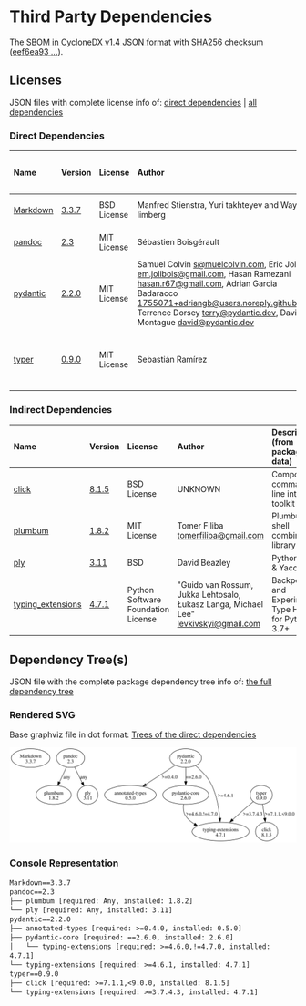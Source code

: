 # Third Party Dependencies

<!--[[[fill sbom_sha256()]]]-->
The [SBOM in CycloneDX v1.4 JSON format](https://git.sr.ht/~sthagen/gengive/blob/default/sbom/cdx.json) with SHA256 checksum ([eef6ea93 ...](https://git.sr.ht/~sthagen/gengive/blob/default/sbom/cdx.json.sha256 "sha256:eef6ea93acc08873e189388884f557492787aedfabd4ab403c7dbc0b11eba1d1")).
<!--[[[end]]] (checksum: 4490b1cd36c58864a2376d0ee66ac366)-->
## Licenses 

JSON files with complete license info of: [direct dependencies](direct-dependency-licenses.json) | [all dependencies](all-dependency-licenses.json)

### Direct Dependencies

<!--[[[fill direct_dependencies_table()]]]-->
| Name                                                               | Version                                           | License     | Author                                                                                                                                                                                                                                                        | Description (from packaging data)                                  |
|:-------------------------------------------------------------------|:--------------------------------------------------|:------------|:--------------------------------------------------------------------------------------------------------------------------------------------------------------------------------------------------------------------------------------------------------------|:-------------------------------------------------------------------|
| [Markdown](https://Python-Markdown.github.io/)                     | [3.3.7](https://pypi.org/project/Markdown/3.3.7/) | BSD License | Manfred Stienstra, Yuri takhteyev and Waylan limberg                                                                                                                                                                                                          | Python implementation of Markdown.                                 |
| [pandoc](https://github.com/boisgera/pandoc/blob/master/README.md) | [2.3](https://pypi.org/project/pandoc/2.3/)       | MIT License | Sébastien Boisgérault                                                                                                                                                                                                                                         | Pandoc Documents for Python                                        |
| [pydantic](https://github.com/pydantic/pydantic)                   | [2.2.0](https://pypi.org/project/pydantic/2.2.0/) | MIT License | Samuel Colvin <s@muelcolvin.com>, Eric Jolibois <em.jolibois@gmail.com>, Hasan Ramezani <hasan.r67@gmail.com>, Adrian Garcia Badaracco <1755071+adriangb@users.noreply.github.com>, Terrence Dorsey <terry@pydantic.dev>, David Montague <david@pydantic.dev> | Data validation using Python type hints                            |
| [typer](https://github.com/tiangolo/typer)                         | [0.9.0](https://pypi.org/project/typer/0.9.0/)    | MIT License | Sebastián Ramírez                                                                                                                                                                                                                                             | Typer, build great CLIs. Easy to code. Based on Python type hints. |
<!--[[[end]]] (checksum: 6beb1a2fcd5a4f1b0d657a3e8e2dd1f2)-->

### Indirect Dependencies

<!--[[[fill indirect_dependencies_table()]]]-->
| Name                                                             | Version                                                    | License                            | Author                                                                                | Description (from packaging data)                      |
|:-----------------------------------------------------------------|:-----------------------------------------------------------|:-----------------------------------|:--------------------------------------------------------------------------------------|:-------------------------------------------------------|
| [click](https://palletsprojects.com/p/click/)                    | [8.1.5](https://pypi.org/project/click/8.1.5/)             | BSD License                        | UNKNOWN                                                                               | Composable command line interface toolkit              |
| [plumbum](https://github.com/tomerfiliba/plumbum)                | [1.8.2](https://pypi.org/project/plumbum/1.8.2/)           | MIT License                        | Tomer Filiba <tomerfiliba@gmail.com>                                                  | Plumbum: shell combinators library                     |
| [ply](http://www.dabeaz.com/ply/)                                | [3.11](https://pypi.org/project/ply/3.11/)                 | BSD                                | David Beazley                                                                         | Python Lex & Yacc                                      |
| [typing_extensions](https://github.com/python/typing_extensions) | [4.7.1](https://pypi.org/project/typing_extensions/4.7.1/) | Python Software Foundation License | "Guido van Rossum, Jukka Lehtosalo, Łukasz Langa, Michael Lee" <levkivskyi@gmail.com> | Backported and Experimental Type Hints for Python 3.7+ |
<!--[[[end]]] (checksum: b43c2a174339e68896d5aee47e1967fd)-->

## Dependency Tree(s)

JSON file with the complete package dependency tree info of: [the full dependency tree](package-dependency-tree.json)

### Rendered SVG

Base graphviz file in dot format: [Trees of the direct dependencies](package-dependency-tree.dot.txt)

<img src="./package-dependency-tree.svg" alt="Trees of the direct dependencies" title="Trees of the direct dependencies"/>

### Console Representation

<!--[[[fill dependency_tree_console_text()]]]-->
````console
Markdown==3.3.7
pandoc==2.3
├── plumbum [required: Any, installed: 1.8.2]
└── ply [required: Any, installed: 3.11]
pydantic==2.2.0
├── annotated-types [required: >=0.4.0, installed: 0.5.0]
├── pydantic-core [required: ==2.6.0, installed: 2.6.0]
│   └── typing-extensions [required: >=4.6.0,!=4.7.0, installed: 4.7.1]
└── typing-extensions [required: >=4.6.1, installed: 4.7.1]
typer==0.9.0
├── click [required: >=7.1.1,<9.0.0, installed: 8.1.5]
└── typing-extensions [required: >=3.7.4.3, installed: 4.7.1]
````
<!--[[[end]]] (checksum: d47840df9c563194eb6ebeb56a50d54a)-->
